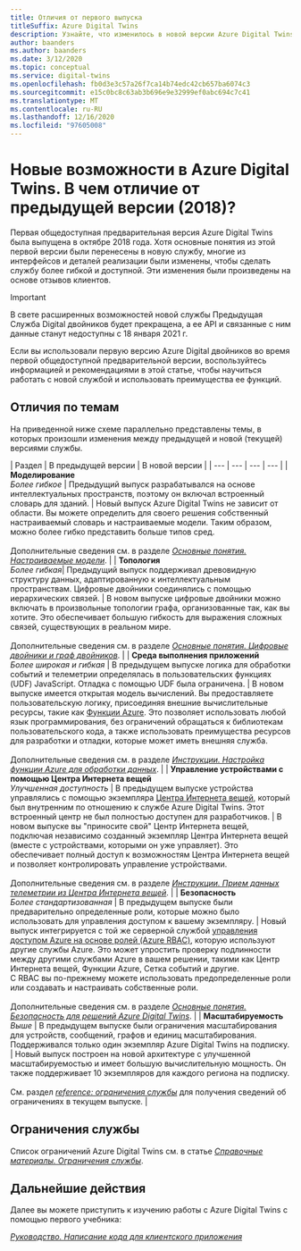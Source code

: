 ```yaml
---
title: Отличия от первого выпуска
titleSuffix: Azure Digital Twins
description: Узнайте, что изменилось в новой версии Azure Digital Twins
author: baanders
ms.author: baanders
ms.date: 3/12/2020
ms.topic: conceptual
ms.service: digital-twins
ms.openlocfilehash: fb0d3e3c57a26f7ca14b74edc42cb657ba6074c3
ms.sourcegitcommit: e15c0bc8c63ab3b696e9e32999ef0abc694c7c41
ms.translationtype: MT
ms.contentlocale: ru-RU
ms.lasthandoff: 12/16/2020
ms.locfileid: "97605008"
---
```

# <a name="what-is-the-new-azure-digital-twins-how-is-it-different-from-the-previous-version-2018"></a>Новые возможности в Azure Digital Twins. В чем отличие от предыдущей версии (2018)?

Первая общедоступная предварительная версия Azure Digital Twins была выпущена в октябре 2018 года. Хотя основные понятия из этой первой версии были перенесены в новую службу, многие из интерфейсов и деталей реализации были изменены, чтобы сделать службу более гибкой и доступной. Эти изменения были произведены на основе отзывов клиентов.

> [!IMPORTANT]
> В свете расширенных возможностей новой службы Предыдущая Служба Digital двойников будет прекращена, а ее API и связанные с ним данные станут недоступны с 18 января 2021 г.

Если вы использовали первую версию Azure Digital двойников во время первой общедоступной предварительной версии, воспользуйтесь информацией и рекомендациями в этой статье, чтобы научиться работать с новой службой и использовать преимущества ее функций.

## <a name="differences-by-topic"></a>Отличия по темам

На приведенной ниже схеме параллельно представлены темы, в которых произошли изменения между предыдущей и новой (текущей) версиями службы.

| Раздел | В предыдущей версии | В новой версии |
| --- | --- | --- | --- |
| **Моделирование**<br>*Более гибкое* | Предыдущий выпуск разрабатывался на основе интеллектуальных пространств, поэтому он включал встроенный словарь для зданий. | Новый выпуск Azure Digital Twins не зависит от области. Вы можете определить для своего решения собственный настраиваемый словарь и настраиваемые модели. Таким образом, можно более гибко представить больше типов сред.<br><br>Дополнительные сведения см. в разделе [*Основные понятия. Настраиваемые модели*](concepts-models.md). |
| **Топология**<br>*Более гибкая*| Предыдущий выпуск поддерживал древовидную структуру данных, адаптированную к интеллектуальным пространствам. Цифровые двойники соединялись с помощью иерархических связей. | В новом выпуске цифровые двойники можно включать в произвольные топологии графа, организованные так, как вы хотите. Это обеспечивает большую гибкость для выражения сложных связей, существующих в реальном мире.<br><br>Дополнительные сведения см. в разделе [*Основные понятия. Цифровые двойники и граф двойников*](concepts-twins-graph.md). |
| **Среда выполнения приложений**<br>*Более широкая и гибкая* | В предыдущем выпуске логика для обработки событий и телеметрии определялась в пользовательских функциях (UDF) JavaScript. Отладка с помощью UDF была ограничена. | В новом выпуске имеется открытая модель вычислений. Вы предоставляете пользовательскую логику, присоединяя внешние вычислительные ресурсы, такие как [Функции Azure](../azure-functions/functions-overview.md). Это позволяет использовать любой язык программирования, без ограничений обращаться к библиотекам пользовательского кода, а также использовать преимущества ресурсов для разработки и отладки, которые может иметь внешняя служба.<br><br>Дополнительные сведения см. в разделе [*Инструкции. Настройка функции Azure для обработки данных*](how-to-create-azure-function.md). |
| **Управление устройствами с помощью Центра Интернета вещей**<br>*Улучшенная доступность* | В предыдущем выпуске устройства управлялись с помощью экземпляра [Центра Интернета вещей](../iot-hub/about-iot-hub.md), который был внутренним по отношению к службе Azure Digital Twins. Этот встроенный центр не был полностью доступен для разработчиков. | В новом выпуске вы "приносите свой" Центр Интернета вещей, подключая независимо созданный экземпляр Центра Интернета вещей (вместе с устройствами, которыми он уже управляет). Это обеспечивает полный доступ к возможностям Центра Интернета вещей и позволяет контролировать управление устройствами.<br><br>Дополнительные сведения см. в разделе [*Инструкции. Прием данных телеметрии из Центра Интернета вещей*](how-to-ingest-iot-hub-data.md). |
| **Безопасность**<br>*Более стандартизованная* | В предыдущем выпуске были предварительно определенные роли, которые можно было использовать для управления доступом к вашему экземпляру. | Новый выпуск интегрируется с той же серверной службой [управления доступом Azure на основе ролей (Azure RBAC)](../role-based-access-control/overview.md), которую используют другие службы Azure. Это может упростить проверку подлинности между другими службами Azure в вашем решении, такими как Центр Интернета вещей, Функции Azure, Сетка событий и другие.<br>С RBAC вы по-прежнему можете использовать предопределенные роли или создавать и настраивать собственные роли.<br><br>Дополнительные сведения см. в разделе [*Основные понятия. Безопасность для решений Azure Digital Twins*](concepts-security.md). |
| **Масштабируемость**<br>*Выше* | В предыдущем выпуске были ограничения масштабирования для устройств, сообщений, графов и единиц масштабирования. Поддерживался только один экземпляр Azure Digital Twins на подписку.  | Новый выпуск построен на новой архитектуре с улучшенной масштабируемостью и имеет большую вычислительную мощность. Он также поддерживает 10 экземпляров для каждого региона на подписку.<br><br>См. раздел [*reference: ограничения службы*](reference-service-limits.md) для получения сведений об ограничениях в текущем выпуске. |

## <a name="service-limits"></a>Ограничения службы

Список ограничений Azure Digital Twins см. в статье [*Справочные материалы. Ограничения службы*](reference-service-limits.md).

## <a name="next-steps"></a>Дальнейшие действия

Далее вы можете приступить к изучению работы с Azure Digital Twins с помощью первого учебника:

[*Руководство. Написание кода для клиентского приложения*](tutorial-code.md)